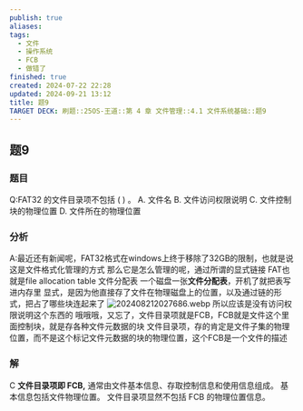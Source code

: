 ```yaml
---
publish: true
aliases: 
tags:
  - 文件
  - 操作系统
  - FCB
  - 做错了
finished: true
created: 2024-07-22 22:28
updated: 2024-09-21 13:12
title: 题9
TARGET DECK: 刷题::25OS-王道::第 4 章 文件管理::4.1 文件系统基础::题9
---
```

## 题9
### 题目
Q:FAT32 的文件目录项不包括 ( ) 。
A. 文件名 
B. 文件访问权限说明
C. 文件控制块的物理位置 
D. 文件所在的物理位置
### 分析
A:最近还有新闻呢，FAT32格式在windows上终于移除了32GB的限制，也就是说这是文件格式化管理的方式
那么它是怎么管理的呢，通过所谓的显式链接
FAT也就是file allocation table 文件分配表
一个磁盘一张**文件分配表**，开机了就把表写进内存里
显式，是因为他直接存了文件在物理磁盘上的位置，以及通过链的形式，把占了哪些块连起来了
![202408212027686.webp](https://img.hwenyi.live/202408212027686.webp)
所以应该是没有访问权限说明这个东西的
哦哦哦，又忘了，文件目录项就是FCB，FCB就是文件这个里面控制块，就是存各种文件元数据的块
文件目录项，存的肯定是文件子集的物理位置，而不是这个标记文件元数据的块的物理位置，这个FCB是一个文件的描述
### 解
C
**文件目录项即 FCB,** 通常由文件基本信息、存取控制信息和使用信息组成。
基本信息包括文件物理位置。
文件目录项显然不包括 FCB 的物理位置信息。
